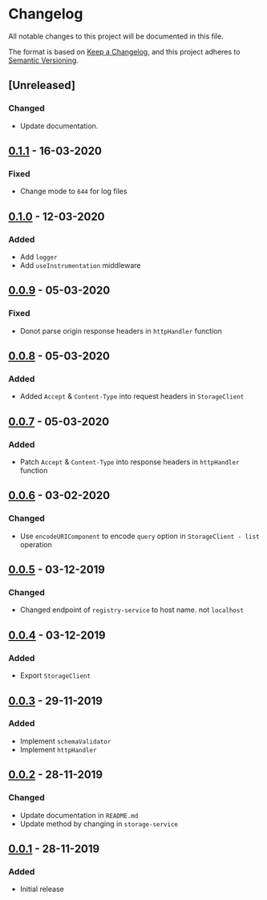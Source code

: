 # Changelog
All notable changes to this project will be documented in this file.

The format is based on [Keep a Changelog](https://keepachangelog.com/en/1.0.0/),
and this project adheres to [Semantic Versioning](https://semver.org/spec/v2.0.0.html).


## [Unreleased]

### Changed

- Update documentation.

## [0.1.1] - 16-03-2020

### Fixed

- Change mode to `644` for log files

## [0.1.0] - 12-03-2020

### Added

- Add `logger`
- Add `useInstrumentation` middleware

## [0.0.9] - 05-03-2020

### Fixed

- Donot parse origin response headers in `httpHandler` function

## [0.0.8] - 05-03-2020

### Added

- Added `Accept` & `Content-Type` into request headers in `StorageClient`

## [0.0.7] - 05-03-2020

### Added

- Patch `Accept` & `Content-Type` into response headers in `httpHandler` function

## [0.0.6] - 03-02-2020

### Changed

- Use `encodeURIComponent` to encode `query` option in `StorageClient - list` operation

## [0.0.5] - 03-12-2019

### Changed

- Changed endpoint of `registry-service` to host name. not `localhost`

## [0.0.4] - 03-12-2019

### Added

- Export `StorageClient`

## [0.0.3] - 29-11-2019

### Added

- Implement `schemaValidator`
- Implement `httpHandler`

## [0.0.2] - 28-11-2019

### Changed

- Update documentation in `README.md`
- Update method by changing in `storage-service`


## [0.0.1] - 28-11-2019

### Added

- Initial release

[0.1.1]: https://github.com/GeminiWind/service-libraries/compare/0.1.0...0.1.1
[0.1.0]: https://github.com/GeminiWind/service-libraries/compare/0.0.9...0.1.0
[0.0.9]: https://github.com/GeminiWind/service-libraries/compare/0.0.8...0.0.9
[0.0.8]: https://github.com/GeminiWind/service-libraries/compare/0.0.7...0.0.8
[0.0.7]: https://github.com/GeminiWind/service-libraries/compare/0.0.6...0.0.7
[0.0.6]: https://github.com/GeminiWind/service-libraries/compare/0.0.5...0.0.6
[0.0.5]: https://github.com/GeminiWind/service-libraries/compare/0.0.4...0.0.5
[0.0.4]: https://github.com/GeminiWind/service-libraries/compare/0.0.3...0.0.4
[0.0.3]: https://github.com/GeminiWind/service-libraries/compare/0.0.2...0.0.3
[0.0.2]: https://github.com/GeminiWind/service-libraries/compare/0.0.1...0.0.2
[0.0.1]: https://github.com/GeminiWind/service-libraries/releases/tag/0.0.1
